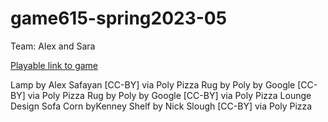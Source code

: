 # game615-spring2023-05

 Team: Alex and Sara

[Playable link to game](https://SaraHashemii.github.io/game615-spring2023-05/exercise05/play/)

Lamp by Alex Safayan [CC-BY] via Poly Pizza
Rug by Poly by Google [CC-BY] via Poly Pizza
Rug by Poly by Google [CC-BY] via Poly Pizza
Lounge Design Sofa Corn byKenney
Shelf by Nick Slough [CC-BY] via Poly Pizza
